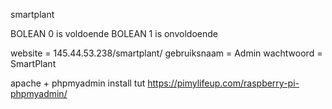 smartplant


BOLEAN 0 is voldoende
BOLEAN 1 is onvoldoende


website = 145.44.53.238/smartplant/
gebruiksnaam = Admin
wachtwoord = SmartPlant


apache + phpmyadmin install tut
https://pimylifeup.com/raspberry-pi-phpmyadmin/